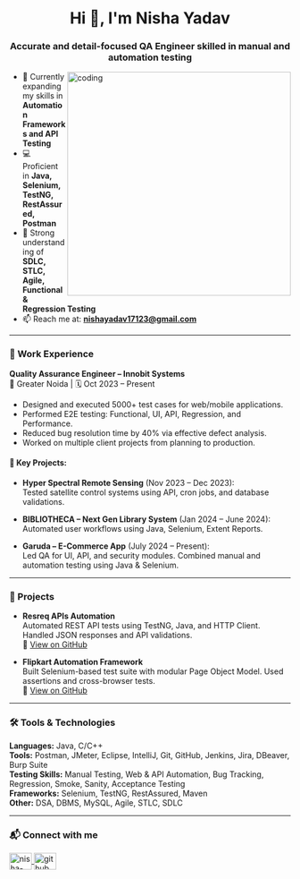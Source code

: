 <h1 align="center">Hi 👋, I'm Nisha Yadav</h1>
<h3 align="center">Accurate and detail-focused QA Engineer skilled in manual and automation testing</h3>

<img align="right" alt="coding" width="400" src="https://media.tenor.com/QVC1Nmb9TwUAAAAi/coding.gif">

- 🌱 Currently expanding my skills in **Automation Frameworks and API Testing**
- 💻 Proficient in **Java, Selenium, TestNG, RestAssured, Postman**
- 🧠 Strong understanding of **SDLC, STLC, Agile, Functional & Regression Testing**
- 📫 Reach me at: **nishayadav17123@gmail.com**

---

### 💼 Work Experience

**Quality Assurance Engineer – Innobit Systems**  
📍 Greater Noida | 🗓️ Oct 2023 – Present

- Designed and executed 5000+ test cases for web/mobile applications.
- Performed E2E testing: Functional, UI, API, Regression, and Performance.
- Reduced bug resolution time by 40% via effective defect analysis.
- Worked on multiple client projects from planning to production.

#### 🔹 Key Projects:

- **Hyper Spectral Remote Sensing** (Nov 2023 – Dec 2023):  
  Tested satellite control systems using API, cron jobs, and database validations.  

- **BIBLIOTHECA – Next Gen Library System** (Jan 2024 – June 2024):  
  Automated user workflows using Java, Selenium, Extent Reports.  

- **Garuda – E-Commerce App** (July 2024 – Present):  
  Led QA for UI, API, and security modules. Combined manual and automation testing using Java & Selenium.

---

### 🔧 Projects

- **Resreq APIs Automation**  
  Automated REST API tests using TestNG, Java, and HTTP Client. Handled JSON responses and API validations.  
  🔗 [View on GitHub](https://github.com/your-github-username/resreq-api-automation)

- **Flipkart Automation Framework**  
  Built Selenium-based test suite with modular Page Object Model. Used assertions and cross-browser tests.  
  🔗 [View on GitHub](https://github.com/your-github-username/flipkart-automation)

---

### 🛠️ Tools & Technologies

**Languages:** Java, C/C++  
**Tools:** Postman, JMeter, Eclipse, IntelliJ, Git, GitHub, Jenkins, Jira, DBeaver, Burp Suite  
**Testing Skills:** Manual Testing, Web & API Automation, Bug Tracking, Regression, Smoke, Sanity, Acceptance Testing  
**Frameworks:** Selenium, TestNG, RestAssured, Maven  
**Other:** DSA, DBMS, MySQL, Agile, STLC, SDLC  

---

### 📬 Connect with me

<p align="left">
  <a href="https://linkedin.com/in/nisha-yadav66" target="blank">
    <img align="center" src="https://raw.githubusercontent.com/rahuldkjain/github-profile-readme-generator/master/src/images/icons/Social/linked-in-alt.svg" alt="nisha-yadav66" height="30" width="40" />
  </a>
  <a href="https://github.com/your-github-username" target="blank">
    <img align="center" src="https://cdn.jsdelivr.net/npm/simple-icons@v3/icons/github.svg" alt="github" height="30" width="40" />
  </a>
</p>
